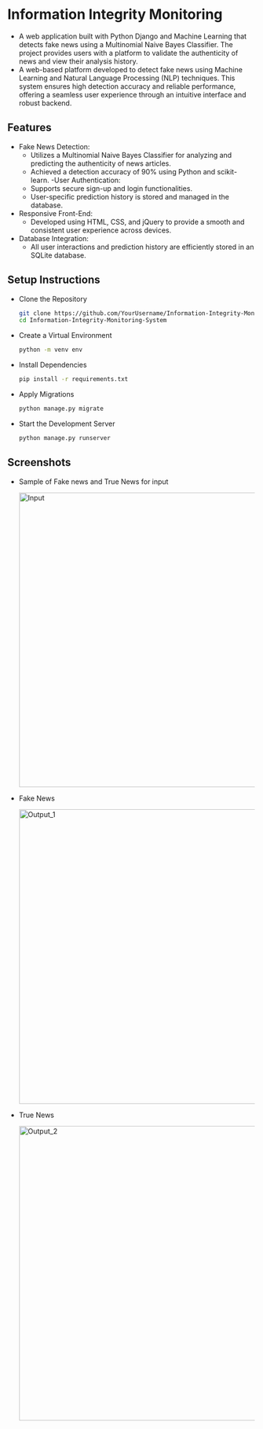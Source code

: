 # Information Integrity Monitoring
* A web application built with Python Django and Machine Learning that detects fake news using a Multinomial Naive Bayes Classifier. The project provides users with a platform to validate the authenticity of news and view their analysis history.
* A web-based platform developed to detect fake news using Machine Learning and Natural Language Processing (NLP) techniques. This system ensures high detection accuracy and reliable performance, offering a seamless user experience through an intuitive interface and robust backend.

## Features
- Fake News Detection:
  - Utilizes a Multinomial Naive Bayes Classifier for analyzing and predicting the authenticity of news articles.
  - Achieved a detection accuracy of 90% using Python and scikit-learn.
-User Authentication:
  - Supports secure sign-up and login functionalities.
  - User-specific prediction history is stored and managed in the database.
- Responsive Front-End:
  - Developed using HTML, CSS, and jQuery to provide a smooth and consistent user experience across devices.
- Database Integration:
  - All user interactions and prediction history are efficiently stored in an SQLite database.

## Setup Instructions
- Clone the Repository
  ```bash
  git clone https://github.com/YourUsername/Information-Integrity-Monitoring-System.git
  cd Information-Integrity-Monitoring-System
- Create a Virtual Environment
  ```bash
  python -m venv env
- Install Dependencies
  ```bash
  pip install -r requirements.txt
- Apply Migrations
  ```bash
  python manage.py migrate
- Start the Development Server
  ```bash
  python manage.py runserver

## Screenshots
- Sample of Fake news and True News for input


  <img width="600" alt="Input" src="https://github.com/user-attachments/assets/26bc54ce-7856-44b6-8246-e7d3c649c89e">

- Fake News 

  <img width="600" alt="Output_1" src="https://github.com/user-attachments/assets/15873550-8e56-407f-b640-e0168a4d38bb">

- True News

  
  <img width="600" alt="Output_2" src="https://github.com/user-attachments/assets/560e5b06-25eb-4cef-a69d-9dbece989a4a">




  
